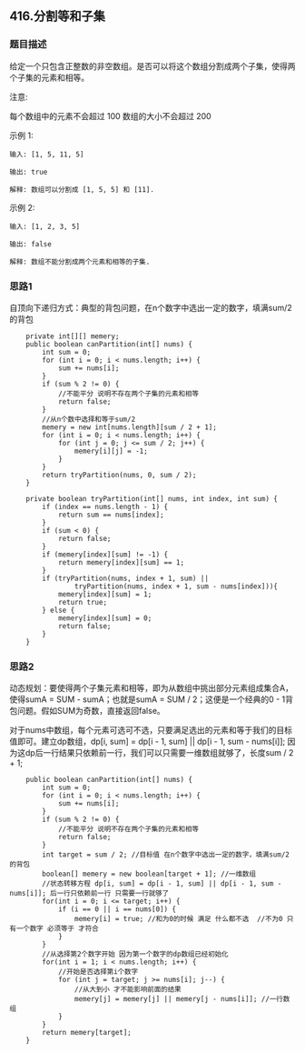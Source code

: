## 416.分割等和子集

### 题目描述
给定一个只包含正整数的非空数组。是否可以将这个数组分割成两个子集，使得两个子集的元素和相等。

注意:

每个数组中的元素不会超过 100
数组的大小不会超过 200

示例 1:
```   
输入: [1, 5, 11, 5]

输出: true

解释: 数组可以分割成 [1, 5, 5] 和 [11].

```

示例 2:   
```
输入: [1, 2, 3, 5]

输出: false

解释: 数组不能分割成两个元素和相等的子集.
```

### 思路1
自顶向下递归方式：典型的背包问题，在n个数字中选出一定的数字，填满sum/2的背包
```   
    private int[][] memery;
    public boolean canPartition(int[] nums) {
        int sum = 0;
        for (int i = 0; i < nums.length; i++) {
            sum += nums[i];
        }
        if (sum % 2 != 0) {
            //不能平分 说明不存在两个子集的元素和相等
            return false;
        }
        //从n个数中选择和等于sum/2
        memery = new int[nums.length][sum / 2 + 1];
        for (int i = 0; i < nums.length; i++) {
            for (int j = 0; j <= sum / 2; j++) {
                memery[i][j] = -1;
            }
        }
        return tryPartition(nums, 0, sum / 2);
    }

    private boolean tryPartition(int[] nums, int index, int sum) {
        if (index == nums.length - 1) {
            return sum == nums[index];
        }
        if (sum < 0) {
            return false;
        }
        if (memery[index][sum] != -1) {
            return memery[index][sum] == 1;
        }
        if (tryPartition(nums, index + 1, sum) ||
                tryPartition(nums, index + 1, sum - nums[index])){
            memery[index][sum] = 1;
            return true;
        } else {
            memery[index][sum] = 0;
            return false;
        }
    }
```

### 思路2
动态规划：要使得两个子集元素和相等，即为从数组中挑出部分元素组成集合A，使得sumA = SUM - sumA；也就是sumA = SUM / 2；这便是一个经典的0 - 1背包问题。假如SUM为奇数，直接返回false。

对于nums中数组，每个元素可选可不选，只要满足选出的元素和等于我们的目标值即可。建立dp数组，dp[i, sum] = dp[i - 1, sum] || dp[i - 1, sum - nums[i]];
因为这dp后一行结果只依赖前一行，我们可以只需要一维数组就够了，长度sum / 2 + 1;
```
    public boolean canPartition(int[] nums) {
        int sum = 0;
        for (int i = 0; i < nums.length; i++) {
            sum += nums[i];
        }
        if (sum % 2 != 0) {
            //不能平分 说明不存在两个子集的元素和相等
            return false;
        }
        int target = sum / 2; //目标值 在n个数字中选出一定的数字，填满sum/2的背包
        boolean[] memery = new boolean[target + 1]; //一维数组
        //状态转移方程 dp[i, sum] = dp[i - 1, sum] || dp[i - 1, sum - nums[i]]; 后一行只依赖前一行 只需要一行就够了
        for(int i = 0; i <= target; i++) {
            if (i == 0 || i == nums[0]) {
                memery[i] = true; //和为0的时候 满足 什么都不选  //不为0 只有一个数字 必须等于 才符合
            }
        }
        //从选择第2个数字开始 因为第一个数字的dp数组已经初始化
        for(int i = 1; i < nums.length; i++) {
            //开始是否选择第i个数字
            for (int j = target; j >= nums[i]; j--) {
                //从大到小 才不能影响前面的结果
                memery[j] = memery[j] || memery[j - nums[i]]; //一行数组
            }
        }
        return memery[target];
    }
```
